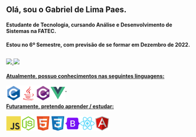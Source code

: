 ## Olá, sou o Gabriel de Lima Paes.
#### Estudante de Tecnologia, cursando Análise e Desenvolvimento de Sistemas na FATEC.
#### Estou no 6º Semestre, com previsão de se formar em Dezembro de 2022.

##

<div align="left">
  <a href="https://github.com/GabrielPaes1">
  <img height="180em" src="https://github-readme-stats.vercel.app/api?username=GabrielPaes1&show_icons=true&theme=tokyonight&include_all_commits=true&count_private=true"/>
  <img height="180em" src="https://github-readme-stats.vercel.app/api/top-langs/?username=GabrielPaes1&layout=compact&langs_count=7&theme=tokyonight"/>
</div>
  
#### Atualmente, possuo conhecimentos nas seguintes linguagens:
  <img align="left" alt="Gabriel-C" height="40" width="40" src="https://raw.githubusercontent.com/devicons/devicon/master/icons/c/c-original.svg">
  <img align="left" alt="Gabriel-Java" height="40" width="40" src="https://raw.githubusercontent.com/devicons/devicon/master/icons/java/java-plain.svg">
  <img align="left" alt="Gabriel-CSharp" height="40" width="40" src="https://raw.githubusercontent.com/devicons/devicon/master/icons/csharp/csharp-original.svg">
  <img align="left" alt="Gabriel-Vue" height="40" width="40" src="https://raw.githubusercontent.com/devicons/devicon/master/icons/vuejs/vuejs-original.svg">
</div>

&nbsp;
##

#### Futuramente, pretendo aprender / estudar:
  <div>
  <img align="left" alt="Gabriel-Js" height="40" width="40" src="https://raw.githubusercontent.com/devicons/devicon/master/icons/javascript/javascript-original.svg">
  <img align="left" alt="Gabriel-NodeJs" height="40" width="40" src="https://raw.githubusercontent.com/devicons/devicon/master/icons/nodejs/nodejs-original.svg">
  <img align="left" alt="Gabriel-HTML" height="40" width="40" src="https://raw.githubusercontent.com/devicons/devicon/master/icons/html5/html5-original.svg">
  <img align="left" alt="Gabriel-CSS" height="40" width="40" src="https://raw.githubusercontent.com/devicons/devicon/master/icons/css3/css3-original.svg">
  <img align="left" alt="Gabriel-Bootstrap" height="40" width="40" src="https://raw.githubusercontent.com/devicons/devicon/master/icons/bootstrap/bootstrap-original.svg">
  <img align="left" alt="Gabriel-React" height="40" width="40" src="https://raw.githubusercontent.com/devicons/devicon/master/icons/react/react-original.svg">
  <img align="left" alt="Gabriel-Angular" height="40" width="40" src="https://raw.githubusercontent.com/devicons/devicon/master/icons/angularjs/angularjs-original.svg">
</div>

